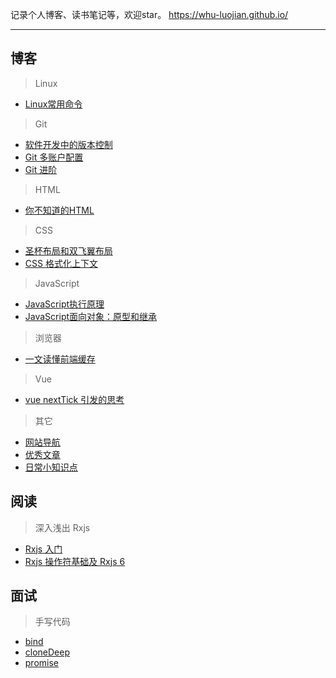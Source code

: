 记录个人博客、读书笔记等，欢迎star。 https://whu-luojian.github.io/

---

## 博客

> Linux

- [Linux常用命令](https://whu-luojian.github.io/blog/linux-command.html)

> Git

- [软件开发中的版本控制](https://whu-luojian.github.io/blog/git-version-control.html)
- [Git 多账户配置](https://whu-luojian.github.io/blog/git-account-config.html)
- [Git 进阶](https://whu-luojian.github.io/blog/git-advance.html)

> HTML

- [你不知道的HTML](https://whu-luojian.github.io/blog/html-you-not-know.html)

> CSS

- [圣杯布局和双飞翼布局](https://whu-luojian.github.io/blog/css-cup-and-wing.html)
- [CSS 格式化上下文](https://whu-luojian.github.io/blog/css-fc.html)

> JavaScript

- [JavaScript执行原理](https://whu-luojian.github.io/blog/js-execution.html)
- [JavaScript面向对象：原型和继承](https://whu-luojian.github.io/blog/js-object-oriented.html)

> 浏览器

- [一文读懂前端缓存](https://whu-luojian.github.io/blog/browser-frontend-cache.html)

> Vue

- [vue nextTick 引发的思考](https://whu-luojian.github.io/blog/vue-nextTick.html)

> 其它

- [网站导航](https://whu-luojian.github.io/blog/other-navigation.html)
- [优秀文章](https://whu-luojian.github.io/blog/wonderful-article.html)
- [日常小知识点](https://whu-luojian.github.io/blog/other-daily.html)

## 阅读

> 深入浅出 Rxjs

- [Rxjs 入门](https://whu-luojian.github.io/book/rxjs-abc.html)
- [Rxjs 操作符基础及 Rxjs 6](https://whu-luojian.github.io/book/rxjs-operator-abc.html)

## 面试

> 手写代码

- [bind](https://whu-luojian.github.io/interview/handwriting-bind.html)
- [cloneDeep](https://whu-luojian.github.io/interview/handwriting-cloneDeep.html)
- [promise](https://whu-luojian.github.io/interview/handwriting-promise.html)

